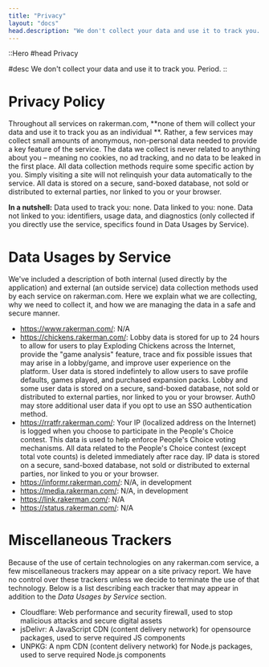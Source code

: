 ```yaml
---
title: "Privacy"
layout: "docs"
head.description: "We don't collect your data and use it to track you. Period."
---
```


::Hero
#head
Privacy

#desc
We don't collect your data and use it to track you. Period.
::

# Privacy Policy

Throughout all services on rakerman.com, **none of them will collect your data and use it to track you as an individual
**.
Rather, a few services may collect small amounts of anonymous, non-personal data needed to provide a key feature of the
service.
The data we collect is never related to anything about you – meaning no cookies, no ad tracking, and no data to be
leaked in the first place.
All data collection methods require some specific action by you.
Simply visiting a site will not relinquish your data automatically to the service.
All data is stored on a secure, sand-boxed database, not sold or distributed to external parties, nor linked to you or
your browser.

**In a nutshell:** Data used to track you: none.
Data linked to you: none.
Data not linked to you: identifiers, usage data, and diagnostics (only collected if you directly use the service,
specifics found in Data Usages by Service).

# Data Usages by Service

We've included a description of both internal (used directly by the application) and external (an outside service) data
collection methods used by each service on rakerman.com.
Here we explain what we are collecting, why we need to collect it, and how we are managing the data in a safe and secure
manner.

- https://www.rakerman.com/: N/A
- https://chickens.rakerman.com/: Lobby data is stored for up to 24 hours to allow for users to play Exploding Chickens
  across the Internet, provide the "game analysis" feature, trace and fix possible issues that may arise in a
  lobby/game, and improve user experience on the platform. User data is stored indefintely to allow users to save
  profile defaults, games played, and purchased expansion packs. Lobby and some user data is stored on a secure,
  sand-boxed database, not sold or distributed to external parties, nor linked to you or your browser. Auth0 may store
  additional user data if you opt to use an SSO authentication method.
- https://rratfr.rakerman.com/: Your IP (localized address on the Internet) is logged when you choose to participate in
  the People's Choice contest. This data is used to help enforce People's Choice voting mechanisms. All data related to
  the People's Choice contest (except total vote counts) is deleted immediately after race day. IP data is stored on a
  secure, sand-boxed database, not sold or distributed to external parties, nor linked to you or your browser.
- https://informr.rakerman.com/: N/A, in development
- https://media.rakerman.com/: N/A, in development
- https://link.rakerman.com/: N/A
- https://status.rakerman.com/: N/A

# Miscellaneous Trackers

Because of the use of certain technologies on any rakerman.com service, a few miscellaneous trackers may appear on a
site privacy report.
We have no control over these trackers unless we decide to terminate the use of that technology.
Below is a list describing each tracker that may appear in addition to the _Data Usages by Service_ section.

- Cloudflare: Web performance and security firewall, used to stop malicious attacks and secure digital assets
- jsDelivr: A JavaScript CDN (content delivery network) for opensource packages, used to serve required JS components
- UNPKG: A npm CDN (content delivery network) for Node.js packages, used to serve required Node.js components